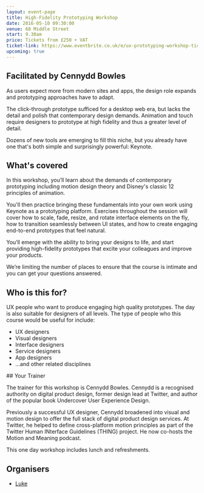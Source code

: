 ```yaml
---
layout: event-page  
title: High-Fidelity Prototyping Workshop
date: 2016-05-10 09:30:00
venue: 68 Middle Street
start: 9.30am
price: Tickets from £250 + VAT
ticket-link: https://www.eventbrite.co.uk/e/ux-prototyping-workshop-tickets-24342542199
upcoming: true
---
```


## Facilitated by Cennydd Bowles

As users expect more from modern sites and apps, the design role expands and prototyping approaches have to adapt. 

The click-through prototype sufficed for a desktop web era, but lacks the detail and polish that contemporary design demands. Animation and touch require designers to prototype at high fidelity and thus a greater level of detail.

Dozens of new tools are emerging to fill this niche, but you already have one that's both simple and surprisingly powerful: Keynote.

## What's covered

In this workshop, you’ll learn about the demands of contemporary prototyping including motion design theory and Disney's classic 12 principles of animation.

You'll then practice bringing these fundamentals into your own work using Keynote as a prototyping platform. Exercises throughout the session will cover how to scale, fade, resize, and rotate interface elements on the fly, how to transition seamlessly between UI states, and how to create engaging end-to-end prototypes that feel natural.

You’ll emerge with the ability to bring your designs to life, and start providing high-fidelity prototypes that excite your colleagues and improve your products.

We’re limiting the number of places to ensure that the course is intimate and you can get your questions answered.

## Who is this for?

UX people who want to produce engaging high quality prototypes. The day is also suitable for designers of all levels. The type of people who this course would be useful for include:

<ul>
<li>UX designers</li>
<li>Visual designers</li>
<li>Interface designers</li>
<li>Service designers</li>
<li>App designers</li>
<li>…and other related disciplines</li>
</ul>
## Your Trainer

The trainer for this workshop is Cennydd Bowles. Cennydd is a recognised authority on digital product design, former design lead at Twitter, and author of the popular book Undercover User Experience Design. 

Previously a successful UX designer, Cennydd broadened into visual and motion design to offer the full stack of digital product design services. At Twitter, he helped to define cross-platform motion principles as part of the Twitter Human INterface Guidelines (THING) project. He now co-hosts the Motion and Meaning podcast.

This one day workshop includes lunch and refreshments.

## Organisers

- <a href="http://uxbrighton.org.uk/about/#luke">Luke</a>

